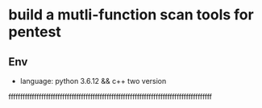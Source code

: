 # build a mutli-function scan tools for pentest
## Env
+ language: python 3.6.12   &&  c++     two version




















fffffffffffffffffffffffffffffffffffffffffffffffffffffffffffffffffffffffffffffffffffffff